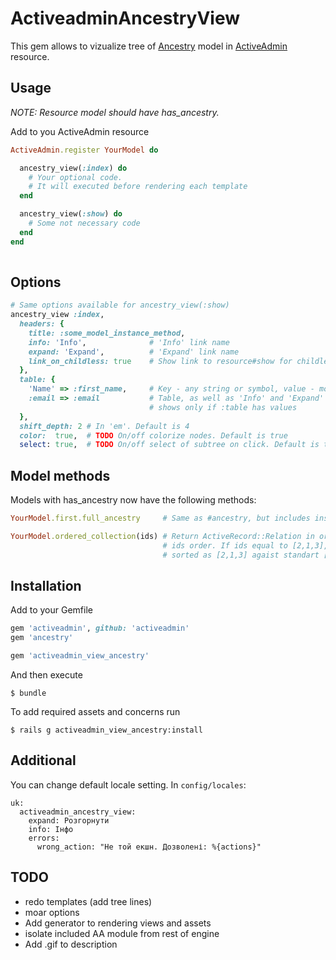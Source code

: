 # ActiveadminAncestryView
This gem allows to vizualize tree of [Ancestry](https://github.com/stefankroes/ancestry) model in [ActiveAdmin](https://github.com/activeadmin/activeadmin) resource.

## Usage

*NOTE: Resource model should have has_ancestry.*

Add to you ActiveAdmin resource
```ruby
ActiveAdmin.register YourModel do

  ancestry_view(:index) do
    # Your optional code.
    # It will executed before rendering each template
  end

  ancestry_view(:show) do
    # Some not necessary code
  end
end
  
```

## Options

```ruby
# Same options available for ancestry_view(:show)
ancestry_view :index,
  headers: {
    title: :some_model_instance_method,
    info: 'Info',              # 'Info' link name
    expand: 'Expand',          # 'Expand' link name
    link_on_childless: true    # Show link to resource#show for childless nodes
  },
  table: {
    'Name' => :first_name,     # Key - any string or symbol, value - model instance method
    :email => :email           # Table, as well as 'Info' and 'Expand' links,
                               # shows only if :table has values
  },
  shift_depth: 2 # In 'em'. Default is 4
  color:  true,  # TODO On/off colorize nodes. Default is true
  select: true,  # TODO On/off select of subtree on click. Default is true
```

## Model methods

Models with has_ancestry now have the following methods:
```ruby
YourModel.first.full_ancestry     # Same as #ancestry, but includes instance id

YourModel.ordered_collection(ids) # Return ActiveRecord::Relation in order equal to
                                  # ids order. If ids equal to [2,1,3], relation will be
                                  # sorted as [2,1,3] agaist standart [1,2,3] way.

```
## Installation

Add to your Gemfile

```ruby
gem 'activeadmin', github: 'activeadmin'
gem 'ancestry'

gem 'activeadmin_view_ancestry'
```

And then execute

```
$ bundle
```

To add required assets and concerns run
```
$ rails g activeadmin_view_ancestry:install
```

## Additional

You can change default locale setting. In `config/locales`:
```
uk:
  activeadmin_ancestry_view:
    expand: Розгорнути
    info: Інфо
    errors:
      wrong_action: "Не той екшн. Дозволені: %{actions}"
```

## TODO
+ redo templates (add tree lines)
+ moar options
+ Add generator to rendering views and assets
+ isolate included AA module from rest of engine
+ Add .gif to description 